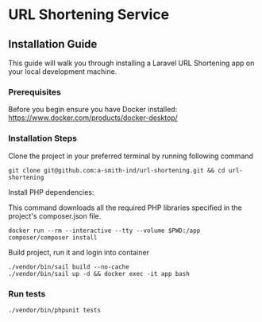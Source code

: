 # URL Shortening Service

## Installation Guide
This guide will walk you through installing a Laravel URL Shortening app on your local development machine.

### Prerequisites
Before you begin ensure you have Docker installed:
 https://www.docker.com/products/docker-desktop/

### Installation Steps
Clone the project in your preferred terminal by running following command
```console
git clone git@github.com:a-smith-ind/url-shortening.git && cd url-shortening
```

Install PHP dependencies:

This command downloads all the required PHP libraries specified in the project's composer.json file.

```console
docker run --rm --interactive --tty --volume $PWD:/app composer/composer install
```

Build project, run it and login into container
```console
./vendor/bin/sail build --no-cache 
./vendor/bin/sail up -d && docker exec -it app bash
```

### Run tests
```console
./vendor/bin/phpunit tests
```
